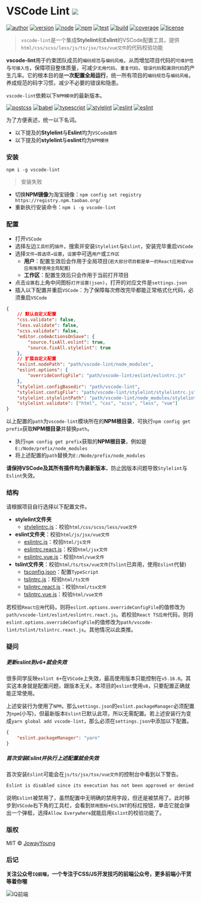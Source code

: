 # VSCode Lint <img src="https://img.shields.io/badge/vscode--lint-集成Stylelint和Eslint的VSCode配置工具-66f.svg">

[![author](https://img.shields.io/badge/author-JowayYoung-f66.svg)](https://github.com/JowayYoung/vscode-lint)
[![version](https://img.shields.io/badge/version-0.0.3-f66.svg)](https://github.com/JowayYoung/vscode-lint)
[![node](https://img.shields.io/badge/node-%3E%3D12.0.0-3c9.svg)](https://github.com/JowayYoung/vscode-lint)
[![npm](https://img.shields.io/badge/npm-%3E%3D6.9.0-3c9.svg)](https://github.com/JowayYoung/vscode-lint)
[![test](https://img.shields.io/badge/test-passing-f90.svg)](https://github.com/JowayYoung/vscode-lint)
[![build](https://img.shields.io/badge/build-passing-f90.svg)](https://github.com/JowayYoung/vscode-lint)
[![coverage](https://img.shields.io/badge/coverage-100%25-09f.svg)](https://github.com/JowayYoung/vscode-lint)
[![license](https://img.shields.io/badge/license-MIT-09f.svg)](https://github.com/JowayYoung/vscode-lint)

> `vscode-lint`是一个集成**Stylelint**和**Eslint**的VSCode配置工具，提供`html/css/scss/less/js/ts/jsx/tsx/vue文件`的代码校验功能

**vscode-lint**用于约束团队成员的`编码规范`与`编码风格`，从而增加项目代码的`可维护性`与`可接入性`，保障项目整体质量，可减少`无用代码`、`重复代码`、`错误代码`和`漏洞代码`的产生几率。它的根本目的是**一次配置全局运行**，统一所有项目的`编码规范`与`编码风格`，养成规范的码字习惯，减少不必要的错误和隐患。

`vscode-lint`依赖以下`NPM模块`的最新版本。

[![postcss](https://img.shields.io/badge/postcss-8.x.x-3c9.svg)](https://github.com/JowayYoung/vscode-lint)
[![babel](https://img.shields.io/badge/babel-7.x.x-3c9.svg)](https://github.com/JowayYoung/vscode-lint)
[![typescript](https://img.shields.io/badge/typescript-4.x.x-3c9.svg)](https://github.com/JowayYoung/vscode-lint)
[![stylelint](https://img.shields.io/badge/stylelint-14.x.x-3c9.svg)](https://github.com/JowayYoung/vscode-lint)
[![eslint](https://img.shields.io/badge/eslint-8.x.x-3c9.svg)](https://github.com/JowayYoung/vscode-lint)
[![eslint](https://img.shields.io/badge/typescript--eslint-5.x.x-3c9.svg)](https://github.com/JowayYoung/vscode-lint)

为了方便表述，统一以下名词。

- 以下提及的**Stylelint**与**Eslint**均为`VSCode插件`
- 以下提及的**stylelint**与**eslint**均为`NPM模块`

### 安装

`npm i -g vscode-lint`

> 安装失败

- 切换**NPM镜像**为淘宝镜像：`npm config set registry https://registry.npm.taobao.org/`
- 重新执行安装命令：`npm i -g vscode-lint`

### 配置

- 打开`VSCode`
- 选择左边`工具栏`的`插件`，搜索并安装`Stylelint`与`Eslint`，安装完毕重启`VSCode`
- 选择`文件→首选项→设置`，`设置`中可选`用户`或`工作区`
	- **用户**：配置生效后会作用于全局项目(`若大部分项目都是单一的React应用或Vue应用推荐使用全局配置`)
	- **工作区**：配置生效后只会作用于当前打开项目
- 点击`设置`右上角中间图标`打开设置(json)`，打开的对应文件是`settings.json`
- 插入以下配置并重启`VSCode`：为了保障每次修改完毕都能正常格式化代码，必须重启`VSCode`

```json
{
	// 默认自定义配置
	"css.validate": false,
	"less.validate": false,
	"scss.validate": false,
	"editor.codeActionsOnSave": {
		"source.fixAll.eslint": true,
		"source.fixAll.stylelint": true
	},
	// 扩展自定义配置
	"eslint.nodePath": "path/vscode-lint/node_modules",
	"eslint.options": {
		"overrideConfigFile": "path/vscode-lint/eslint/eslintrc.js"
	},
	"stylelint.configBasedir": "path/vscode-lint",
	"stylelint.configFile": "path/vscode-lint/stylelint/stylelintrc.js",
	"stylelint.stylelintPath": "path/vscode-lint/node_modules/stylelint",
	"stylelint.validate": ["html", "css", "scss", "less", "vue"]
}
```

以上配置的`path`为`vscode-lint`模块所在的**NPM根目录**，可执行`npm config get prefix`获取**NPM根目录**并替换`path`。

- 执行`npm config get prefix`获取的**NPM根目录**，例如是`E:/Node/prefix/node_modules`
- 将上述配置的`path`替换为`E:/Node/prefix/node_modules`

**请保持VSCode及其所有插件均为最新版本**，防止因版本问题导致`Stylelint`与`Eslint`失效。

### 结构

请根据项目自行选择以下配置文件。

- **stylelint文件夹**
	- [stylelintrc.js](https://github.com/JowayYoung/vscode-lint/blob/master/stylelint/stylelintrc.js)：校验`html/css/scss/less/vue文件`
- **eslint文件夹**：校验`html/js/jsx/vue文件`
	- [eslintrc.js](https://github.com/JowayYoung/vscode-lint/blob/master/eslint/eslintrc.js)：校验`html/js文件`
	- [eslintrc.react.js](https://github.com/JowayYoung/vscode-lint/blob/master/eslint/eslintrc.react.js)：校验`html/jsx文件`
	- [eslintrc.vue.js](https://github.com/JowayYoung/vscode-lint/blob/master/eslint/eslintrc.vue.js)：校验`html/vue文件`
- **tslint文件夹**：校验`html/ts/tsx/vue文件`(`Tslint`已弃用，使用`Eslint`代替)
	- [tsconfig.json](https://github.com/JowayYoung/vscode-lint/blob/master/tslint/tsconfig.json)：配置`TypeScript`
	- [tslintrc.js](https://github.com/JowayYoung/vscode-lint/blob/master/tslint/tslintrc.js)：校验`html/ts文件`
	- [tslintrc.react.js](https://github.com/JowayYoung/vscode-lint/blob/master/tslint/tslintrc.react.js)：校验`html/tsx文件`
	- [tslintrc.vue.js](https://github.com/JowayYoung/vscode-lint/blob/master/tslint/tslintrc.vue.js)：校验`html/vue文件`

若校验`React应用`代码，则将`eslint.options.overrideConfigFile`的值修改为`path/vscode-lint/eslint/eslintrc.react.js`。若校验`React TS应用`代码，则将`eslint.options.overrideConfigFile`的值修改为`path/vscode-lint/tslint/tslintrc.react.js`。其他情况以此类推。

### 疑问

##### 更新eslint到v6+就会失效

很多同学反映`eslint 6+`在`VSCode`上失效，最高使用版本只能控制在`v5.16.0`。其实这本身就是配置问题，跟版本无关。本项目的`eslint`使用`v8`，只要配置正确就能正常使用。

上述安装行为使用了`NPM`，那么`settings.json`的`eslint.packageManager`必须配置为`npm`(小写)，但最新版本`Eslint`已默认此项，所以无需配置。若上述安装行为变成`yarn global add vscode-lint`，那么必须在`settings.json`中添加以下配置。

```json
{
	"eslint.packageManager": "yarn"
}
```

##### 首次安装Eslint并执行上述配置就会失效

首次安装`Eslint`可能会在`js/ts/jsx/tsx/vue文件`的控制台中看到以下警告。

```txt
Eslint is disabled since its execution has not been approved or denied yet. Use the light bulb menu to open the approval dialog.
```

说明`Eslint`被禁用了，虽然配置中无明确的禁用字段，但还是被禁用了。此时移步到`VSCode`右下角的工具栏，会看到`禁用图标+ESLINT`的标红按钮，单击它就会弹出一个弹框，选择`Allow Everywhere`就能启用`Eslint`的校验功能了。

### 版权

MIT © [JowayYoung](https://github.com/JowayYoung)

### 后记

**关注公众号`IQ前端`，一个专注于CSS/JS开发技巧的前端公众号，更多前端小干货等着你喔**

![IQ前端](https://p9-juejin.byteimg.com/tos-cn-i-k3u1fbpfcp/131dd0053e87483d89518a15a5fe211f~tplv-k3u1fbpfcp-zoom-1.image)